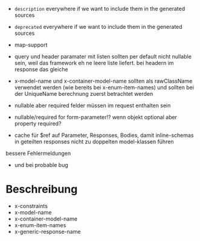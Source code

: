 - `description` everywhere if we want to include them in the generated sources
- `deprecated` everywhere if we want to include them in the generated sources
- map-support
           
- query und header paramater mit listen sollten per default nicht nullable sein, weil das framework eh ne leere liste liefert. bei headern im response das gleiche

- x-model-name und x-container-model-name sollten als rawClassName verwendet werden (wie bereits bei x-enum-item-names) und sollten bei der UniqueName berechnung zuerst betrachtet werden

- nullable aber required felder müssen im request enthalten sein
- nullable/required for form-parameter!? wenn objekt optional aber property required?


- cache für $ref auf Parameter, Responses, Bodies, damit inline-schemas in geteilten responses nicht zu doppelten model-klassen führen

bessere Fehlermeldungen
- und bei probable bug

# Beschreibung

- x-constraints
- x-model-name
- x-container-model-name
- x-enum-item-names
- x-generic-response-name 